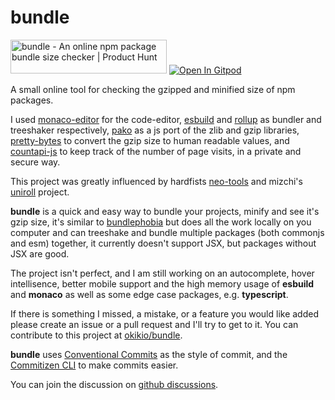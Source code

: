 # bundle

<a href="https://www.producthunt.com/posts/bundle-6?utm_source=badge-featured&utm_medium=badge&utm_souce=badge-bundle-6" target="_blank"><img src="https://api.producthunt.com/widgets/embed-image/v1/featured.svg?post_id=300568&theme=dark" alt="bundle - An online npm package bundle size checker | Product Hunt" style="width: 250px; height: 54px;" width="250" height="54" /></a> [![Open In Gitpod](https://gitpod.io/button/open-in-gitpod.svg)](https://gitpod.io/#https://github.com/okikio/bundle/blob/main/README.md)

A small online tool for checking the gzipped and minified size of npm packages.

I used [monaco-editor](https://github.com/microsoft/monaco-editor) for the code-editor, [esbuild](https://github.com/evanw/esbuild) and [rollup](https://github.com/rollup/rollup) as bundler and treeshaker respectively, [pako](https://github.com/nodeca/pako) as a js port of the zlib and gzip libraries, [pretty-bytes](https://github.com/sindresorhus/pretty-bytes) to convert the gzip size to human readable values, and [countapi-js](https://github.com/mlomb/countapi-js) to keep track of the number of page visits, in a private and secure way.

This project was greatly influenced by hardfists [neo-tools](https://github.com/hardfist/neo-tools) and mizchi's [uniroll](https://github.com/mizchi/uniroll) project.

**bundle** is a quick and easy way to bundle your projects, minify and see it's gzip size, it's similar to [bundlephobia](https://bundlephobia.com) but does all the work locally on you computer and can treeshake and bundle multiple packages (both commonjs and esm) together, it currently doesn't support JSX, but packages without JSX are good.

The project isn't perfect, and I am still working on an autocomplete, hover intellisence, better mobile support and the high memory usage of **esbuild** and **monaco** as well as some edge case packages, e.g. **typescript**.

If there is something I missed, a mistake, or a feature you would like added please create an issue or a pull request and I'll try to get to it. You can contribute to this project at [okikio/bundle](https://github.com/okikio/bundle).

**bundle** uses [Conventional Commits](https://www.conventionalcommits.org/en/v1.0.0/) as the style of commit, and the [Commitizen CLI](http://commitizen.github.io/cz-cli/) to make commits easier.

You can join the discussion on [github discussions](https://github.com/okikio/bundle/discussions).
